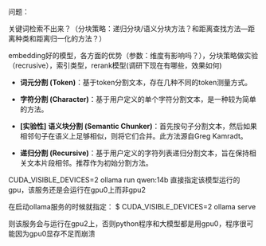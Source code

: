问题：

关键词检索不出来？（分块策略：递归分块/语义分块方法？和距离查找方法—距离种类和距离归一化的方法？）


embedding好的模型，各方面的优势（参数：维度有影响吗？），分块策略做实验（recrusive），索引类型，rerank模型(调研下现在有哪些，效果如何)

- **词元分割 (Token)**：基于token分割文本，存在几种不同的token测量方式。
- **字符分割 (Character)**：基于用户定义的单个字符分割文本，是一种较为简单的方法。
- **[实验性] 语义块分割 (Semantic Chunker)**：首先按句子分割文本，然后如果相邻句子在语义上足够相似，则将它们合并。此方法源自Greg Kamradt。

- **递归分割 (Recursive)**：基于用户定义的字符列表递归分割文本，旨在保持相关文本片段相邻。推荐作为初始分割方法。


CUDA_VISIBLE_DEVICES=2 ollama run qwen:14b 直接指定该模型运行的gpu，该服务还是会运行在gpu0上而非gpu2

在启动ollama服务的时候就指定： $ CUDA_VISIBLE_DEVICES=2 ollama serve

则该服务会与运行在gpu2上，否则python程序和大模型都是用gpu0，程序很可能因为gpu0显存不足而崩溃